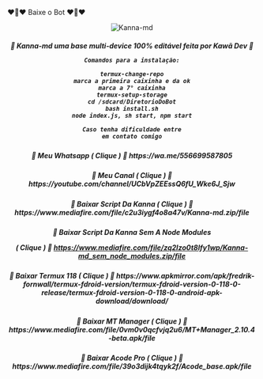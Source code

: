 ❤🐥❤ Baixe o Bot ❤🐥❤

<p align="center">
<img src="https://pin.it/55jI5Ub" alt="Kanna-md" largura="300" />

<p align="center">
<h5 align="center">
💮 Kanna-md uma base multi-device 100% editável feita por Kawã Dev 💮

```
Comandos para a instalação:

termux-change-repo
marca a primeira caixinha e da ok
marca a 7° caixinha
termux-setup-storage
cd /sdcard/DiretorioDoBot
bash install.sh
node index.js, sh start, npm start

Caso tenha dificuldade entre
em contato comigo
```
<div align="center">
</div>
<p align="center">
<h5 align="center">           
💮 Meu Whatsapp ( Clique ) 💮
https://wa.me/556699587805

<p align="center">
<h5 align="center">
💮 Meu Canal ( Clique ) 💮
https://youtube.com/channel/UCbVpZEEssQ6fU_Wke6J_Sjw

<p align="center">
<h5 align="center">           
💮 Baixar Script Da Kanna ( Clique ) 💮
https://www.mediafire.com/file/c2u3iygf4o8a47v/Kanna-md.zip/file

<p align="center">
<h5 align="center">           
💮 Baixar Script Da Kanna Sem A Node Modules

( Clique ) 💮
https://www.mediafire.com/file/zq2lzo0t8lfy1wp/Kanna-md_sem_node_modules.zip/file

<p align="center">
<h5 align="center">           
💮 Baixar Termux 118 ( Clique ) 💮
https://www.apkmirror.com/apk/fredrik-fornwall/termux-fdroid-version/termux-fdroid-version-0-118-0-release/termux-fdroid-version-0-118-0-android-apk-download/download/

<p align="center">
<h5 align="center">           
💮 Baixar MT Manager ( Clique ) 💮
https://www.mediafire.com/file/0vm0v0qcfvjq2u6/MT+Manager_2.10.4-beta.apk/file

<div align="center">
</div>
<p align="center">
<h5 align="center">           
💮 Baixar Acode Pro ( Clique ) 💮
https://www.mediafire.com/file/39o3dijk4tqyk2f/Acode_base.apk/file

